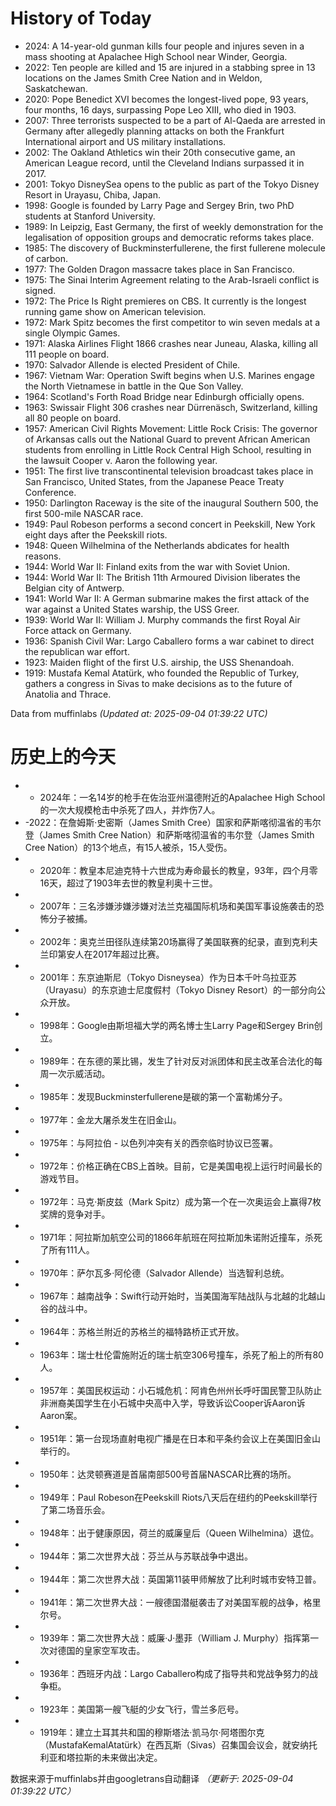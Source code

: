 # History of Today 

- 2024: A 14-year-old gunman kills four people and injures seven in a mass shooting at Apalachee High School near Winder, Georgia.
- 2022: Ten people are killed and 15 are injured in a stabbing spree in 13 locations on the James Smith Cree Nation and in Weldon, Saskatchewan.
- 2020: Pope Benedict XVI becomes the longest-lived pope, 93 years, four months, 16 days, surpassing Pope Leo XIII, who died in 1903.
- 2007: Three terrorists suspected to be a part of Al-Qaeda are arrested in Germany after allegedly planning attacks on both the Frankfurt International airport and US military installations.
- 2002: The Oakland Athletics win their 20th consecutive game, an American League record, until the Cleveland Indians surpassed it in 2017.
- 2001: Tokyo DisneySea opens to the public as part of the Tokyo Disney Resort in Urayasu, Chiba, Japan.
- 1998: Google is founded by Larry Page and Sergey Brin, two PhD students at Stanford University.
- 1989: In Leipzig, East Germany, the first of weekly demonstration for the legalisation of opposition groups and democratic reforms takes place.
- 1985: The discovery of Buckminsterfullerene, the first fullerene molecule of carbon.
- 1977: The Golden Dragon massacre takes place in San Francisco.
- 1975: The Sinai Interim Agreement relating to the Arab-Israeli conflict is signed.
- 1972: The Price Is Right premieres on CBS. It currently is the longest running game show on American television.
- 1972: Mark Spitz becomes the first competitor to win seven medals at a single Olympic Games.
- 1971: Alaska Airlines Flight 1866 crashes near Juneau, Alaska, killing all 111 people on board.
- 1970: Salvador Allende is elected President of Chile.
- 1967: Vietnam War: Operation Swift begins when U.S. Marines engage the North Vietnamese in battle in the Que Son Valley.
- 1964: Scotland's Forth Road Bridge near Edinburgh officially opens.
- 1963: Swissair Flight 306 crashes near Dürrenäsch, Switzerland, killing all 80 people on board.
- 1957: American Civil Rights Movement: Little Rock Crisis: The governor of Arkansas calls out the National Guard to prevent African American students from enrolling in Little Rock Central High School, resulting in the lawsuit Cooper v. Aaron the following year.
- 1951: The first live transcontinental television broadcast takes place in San Francisco, United States, from the Japanese Peace Treaty Conference.
- 1950: Darlington Raceway is the site of the inaugural Southern 500, the first 500-mile NASCAR race.
- 1949: Paul Robeson performs a second concert in Peekskill, New York eight days after the Peekskill riots.
- 1948: Queen Wilhelmina of the Netherlands abdicates for health reasons.
- 1944: World War II: Finland exits from the war with Soviet Union.
- 1944: World War II: The British 11th Armoured Division liberates the Belgian city of Antwerp.
- 1941: World War II: A German submarine makes the first attack of the war against a United States warship, the USS Greer.
- 1939: World War II: William J. Murphy commands the first Royal Air Force attack on Germany.
- 1936: Spanish Civil War: Largo Caballero forms a war cabinet to direct the republican war effort.
- 1923: Maiden flight of the first U.S. airship, the USS Shenandoah.
- 1919: Mustafa Kemal Atatürk, who founded the Republic of Turkey, gathers a congress in Sivas to make decisions as to the future of Anatolia and Thrace.

Data from muffinlabs
*(Updated at: 2025-09-04 01:39:22 UTC)*

# 历史上的今天 

- -  2024年：一名14岁的枪手在佐治亚州温德附近的Apalachee High School的一次大规模枪击中杀死了四人，并炸伤7人。
- -2022：在詹姆斯·史密斯（James Smith Cree）国家和萨斯喀彻温省的韦尔登（James Smith Cree Nation）和萨斯喀彻温省的韦尔登（James Smith Cree Nation）的13个地点，有15人被杀，15人受伤。
- -  2020年：教皇本尼迪克特十六世成为寿命最长的教皇，93年，四个月零16天，超过了1903年去世的教皇利奥十三世。
- -  2007年：三名涉嫌涉嫌涉嫌对法兰克福国际机场和美国军事设施袭击的恐怖分子被捕。
- -  2002年：奥克兰田径队连续第20场赢得了美国联赛的纪录，直到克利夫兰印第安人在2017年超过比赛。
- -  2001年：东京迪斯尼（Tokyo Disneysea）作为日本千叶乌拉亚苏（Urayasu）的东京迪士尼度假村（Tokyo Disney Resort）的一部分向公众开放。
- -  1998年：Google由斯坦福大学的两名博士生Larry Page和Sergey Brin创立。
- -  1989年：在东德的莱比锡，发生了针对反对派团体和民主改革合法化的每周一次示威活动。
- -  1985年：发现Buckminsterfullerene是碳的第一个富勒烯分子。
- -  1977年：金龙大屠杀发生在旧金山。
- -  1975年：与阿拉伯 - 以色列冲突有关的西奈临时协议已签署。
- -  1972年：价格正确在CBS上首映。目前，它是美国电视上运行时间最长的游戏节目。
- -  1972年：马克·斯皮兹（Mark Spitz）成为第一个在一次奥运会上赢得7枚奖牌的竞争对手。
- -  1971年：阿拉斯加航空公司的1866年航班在阿拉斯加朱诺附近撞车，杀死了所有111人。
- -  1970年：萨尔瓦多·阿伦德（Salvador Allende）当选智利总统。
- -  1967年：越南战争：Swift行动开始时，当美国海军陆战队与北越的北越山谷的战斗中。
- -  1964年：苏格兰附近的苏格兰的福特路桥正式开放。
- -  1963年：瑞士杜伦雷施附近的瑞士航空306号撞车，杀死了船上的所有80人。
- -  1957年：美国民权运动：小石城危机：阿肯色州州长呼吁国民警卫队防止非洲裔美国学生在小石城中央高中入学，导致诉讼Cooper诉Aaron诉Aaron案。
- -  1951年：第一台现场直射电视广播是在日本和平条约会议上在美国旧金山举行的。
- -  1950年：达灵顿赛道是首届南部500号首届NASCAR比赛的场所。
- -  1949年：Paul Robeson在Peekskill Riots八天后在纽约的Peekskill举行了第二场音乐会。
- -  1948年：出于健康原因，荷兰的威廉皇后（Queen Wilhelmina）退位。
- -  1944年：第二次世界大战：芬兰从与苏联战争中退出。
- -  1944年：第二次世界大战：英国第11装甲师解放了比利时城市安特卫普。
- -  1941年：第二次世界大战：一艘德国潜艇袭击了对美国军舰的战争，格里尔号。
- -  1939年：第二次世界大战：威廉·J·墨菲（William J. Murphy）指挥第一次对德国的皇家空军攻击。
- -  1936年：西班牙内战：Largo Caballero构成了指导共和党战争努力的战争柜。
- -  1923年：美国第一艘飞艇的少女飞行，雪兰多厄号。
- -  1919年：建立土耳其共和国的穆斯塔法·凯马尔·阿塔图尔克（MustafaKemalAtatürk）在西瓦斯（Sivas）召集国会议会，就安纳托利亚和塔拉斯的未来做出决定。

数据来源于muffinlabs并由googletrans自动翻译
*（更新于: 2025-09-04 01:39:22 UTC）*